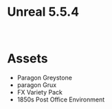 # Unreal 5.5.4
<br>

# Assets
* Paragon Greystone
* paragon Grux
* FX Variety Pack
* 1850s Post Office Environment

